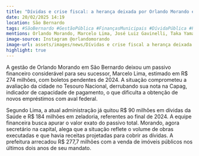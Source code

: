 ```yaml
---
title: "Dívidas e crise fiscal: a herança deixada por Orlando Morando em São Bernardo"
date: 20/02/2025 14:19
location: São Bernardo
tags: #SãoBernardo #GestãoPública #FinançasMunicipais #DívidaPública #PolíticaMunicipal #OrlandoMorando #MarceloLima #Capag #EconomiaLocal #Notícias #abc360noticias
mentions: Orlando Morando, Marcelo Lima, José Luiz Gavinelli, Taka Yamauchi.
image-source: Instagram @orlandomorando
image-url: assets/images/news/Dívidas e crise fiscal a herança deixada por Orlando Morando em São Bernardo.jpg
highlight: true
---
```


A gestão de Orlando Morando em São Bernardo deixou um passivo financeiro considerável para seu sucessor, Marcelo Lima, estimado em R$ 274 milhões, com boletos pendentes de 2024. A situação comprometeu a avaliação da cidade no Tesouro Nacional, derrubando sua nota na Capag, indicador de capacidade de pagamento, o que dificulta a obtenção de novos empréstimos com aval federal.

Segundo Lima, a atual administração já quitou R$ 90 milhões em dívidas da Saúde e R$ 184 milhões em zeladoria, referentes ao final de 2024. A equipe financeira busca apurar o valor exato do passivo total. Morando, agora secretário na capital, alega que a situação reflete o volume de obras executadas e que havia receitas projetadas para cobrir as dívidas. A prefeitura arrecadou R$ 277,7 milhões com a venda de imóveis públicos nos últimos dois anos de seu mandato.
